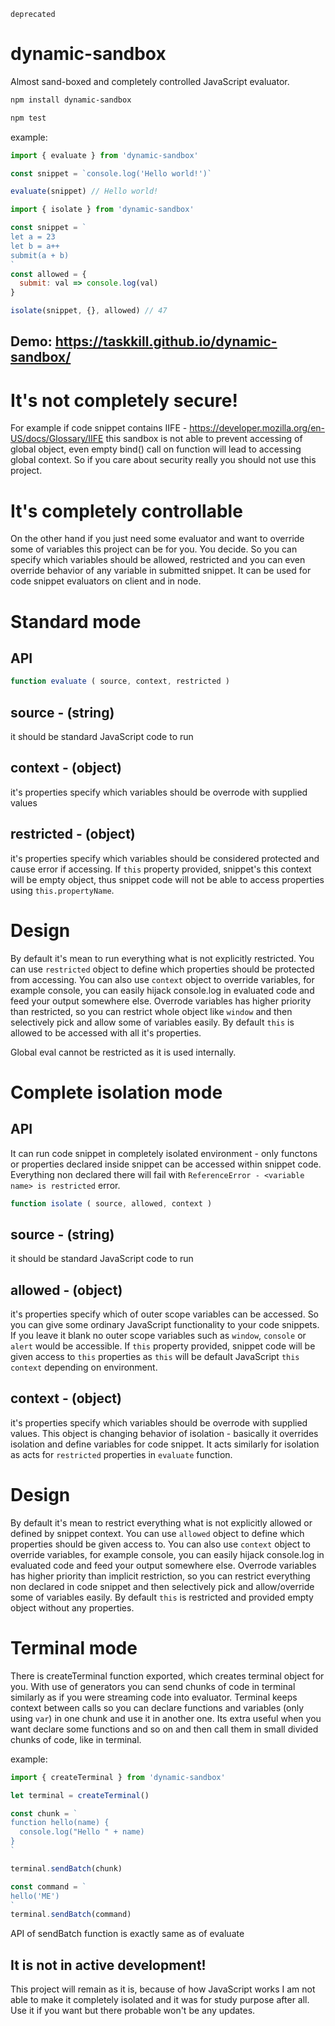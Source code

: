 `deprecated`
# dynamic-sandbox
Almost sand-boxed and completely controlled JavaScript evaluator.

``` bash
npm install dynamic-sandbox
```
``` bash
npm test
```

example:
``` javascript
import { evaluate } from 'dynamic-sandbox'

const snippet = `console.log('Hello world!')`

evaluate(snippet) // Hello world!
```

``` javascript
import { isolate } from 'dynamic-sandbox'

const snippet = `
let a = 23
let b = a++
submit(a + b)
`
const allowed = {
  submit: val => console.log(val)
}

isolate(snippet, {}, allowed) // 47
```

## Demo: https://taskkill.github.io/dynamic-sandbox/

# It's not completely secure!
For example if code snippet contains IIFE - https://developer.mozilla.org/en-US/docs/Glossary/IIFE
this sandbox is not able to prevent accessing of global object, even empty bind()
call on function will lead to accessing global context. So if you care about security really you should not use this project.

# It's completely controllable
On the other hand if you just need some evaluator and want to override some of variables
this project can be for you. You decide. So you can specify which variables should be allowed, restricted and you can even
override behavior of any variable in submitted snippet.
It can be used for code snippet evaluators on client and in node.

# Standard mode
## API
``` javascript
function evaluate ( source, context, restricted )
```

## source - (string)
it should be standard JavaScript code to run

## context - (object)
it's properties specify which variables should be overrode with supplied values

## restricted - (object)
it's properties specify which variables should be considered protected and cause
error if accessing. If `this` property provided, snippet's this context will be empty object,
thus snippet code will not be able to access properties using `this.propertyName`.

# Design
By default it's mean to run everything what is not explicitly restricted.
You can use `restricted` object to define which properties should be protected from accessing.
You can also use `context` object to override variables, for example console, you can easily hijack console.log
in evaluated code and feed your output somewhere else. Overrode variables has higher priority than restricted,
so you can restrict whole object like `window` and then selectively pick and allow some of variables easily.
By default `this` is allowed to be accessed with all it's properties.

Global eval cannot be restricted as it is used internally.


# Complete isolation mode
## API
It can run code snippet in completely isolated environment - only functons or
properties declared inside snippet can be accessed within snippet code.
Everything non declared there will fail with `ReferenceError - <variable name> is restricted` error.  

``` javascript
function isolate ( source, allowed, context )
```

## source - (string)
it should be standard JavaScript code to run

## allowed - (object)
it's properties specify which of outer scope variables can be accessed.
So you can give some ordinary JavaScript functionality to your code snippets.
If you leave it blank no outer scope variables such as `window`, `console` or `alert` would be accessible.
If `this` property provided, snippet code will be given access to `this` properties
as `this` will be default JavaScript `this context` depending on environment.

## context - (object)
it's properties specify which variables should be overrode with supplied values.
This object is changing behavior of isolation - basically it overrides isolation
and define variables for code snippet. It acts similarly for isolation as acts for
`restricted` properties in `evaluate` function.

# Design
By default it's mean to restrict everything what is not explicitly allowed or defined by snippet context.
You can use `allowed` object to define which properties should be given access to.
You can also use `context` object to override variables, for example console, you can easily hijack console.log
in evaluated code and feed your output somewhere else. Overrode variables has higher priority than implicit restriction,
so you can restrict everything non declared in code snippet and then selectively pick and allow/override some of variables easily.
By default `this` is restricted and provided empty object without any properties.


# Terminal mode
There is createTerminal function exported, which creates terminal object for you.
With use of generators you can send chunks of code in terminal similarly as if you were streaming code into evaluator.
Terminal keeps context between calls so you can declare functions and variables (only using `var`) in one chunk and use it in another one.
Its extra useful when you want declare some functions and so on and then call them in small divided chunks of code, like in terminal.

example:
``` javascript
import { createTerminal } from 'dynamic-sandbox'

let terminal = createTerminal()

const chunk = `
function hello(name) {
  console.log("Hello " + name)
}
`

terminal.sendBatch(chunk)

const command = `
hello('ME')
`
terminal.sendBatch(command)
```
API of sendBatch function is exactly same as of evaluate


## It is not in active development!

This project will remain as it is, because of how JavaScript works I am not able
to make it completely isolated and it was for study purpose after all. Use it if you want
but there probable won't be any updates.
